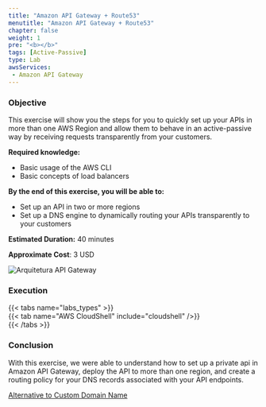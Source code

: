 ```yaml
---
title: "Amazon API Gateway + Route53"
menutitle: "Amazon API Gateway + Route53"
chapter: false
weight: 1
pre: "<b></b>"
tags: [Active-Passive]
type: Lab
awsServices:
 - Amazon API Gateway
---
```


### Objective

This exercise will show you the steps for you to quickly set up your APIs in more than one AWS Region and allow them to behave in an active-passive way by receiving requests transparently from your customers.

**Required knowledge:**

*   Basic usage of the AWS CLI
*   Basic concepts of load balancers 

**By the end of this exercise, you will be able to:**

*   Set up an API in two or more regions
*   Set up a DNS engine to dynamically routing your APIs transparently to your customers

**Estimated Duration:** 40 minutes

**Approximate Cost**: 3 USD

![Arquitetura API Gateway](/images/apigw-lab-architecture.png)

### Execution

{{< tabs name="labs_types" >}}  
{{< tab name="AWS CloudShell" include="cloudshell" />}}  
{{< /tabs >}}

### Conclusion

With this exercise, we were able to understand how to set up a private api in Amazon API Gateway, deploy the API to more than one region, and create a routing policy for your DNS records associated with your API endpoints.

[Alternative to Custom Domain Name](https://georgemao.medium.com/enabling-private-apis-with-custom-domain-names-aws-api-gateway-df1b62b0ba7c)
